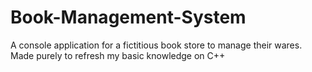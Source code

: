 # Book-Management-System
A console application for a fictitious book store to manage their wares.
Made purely to refresh my basic knowledge on C++
